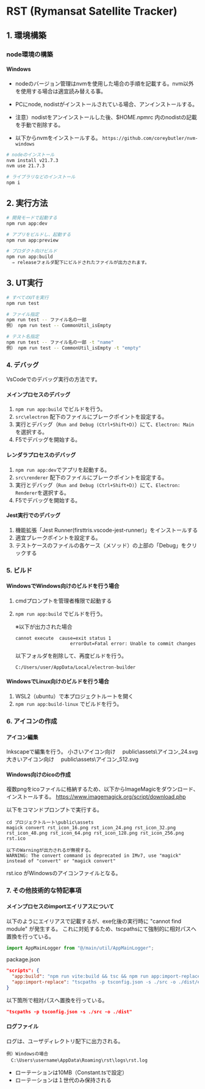 # RST (Rymansat Satellite Tracker)

## 1. 環境構築

### node環境の構築

#### Windows

- nodeのバージョン管理はnvmを使用した場合の手順を記載する。nvm以外を使用する場合は適宜読み替える事。
- PCにnode, nodistがインストールされている場合、アンインストールする。
- 注意）nodistをアンインストールした後、$HOME\.npmrc 内のnodistの記載を手動で削除する。

- 以下からnvmをインストールする。
  `https://github.com/coreybutler/nvm-windows`

```bash
# nodeのインストール
nvm install v21.7.3
nvm use 21.7.3

# ライブラリなどのインストール
npm i
```

## 2. 実行方法

```bash
# 開発モードで起動する
npm run app:dev

# アプリをビルドし、起動する
npm run app:preview

# プロダクト向けビルド
npm run app:build
  ⇒ releaseフォルダ配下にビルドされたファイルが出力されます。
```

## 3. UT実行

```bash
# すべてのUTを実行
npm run test

# ファイル指定
npm run test -- ファイル名の一部
例） npm run test -- CommonUtil_isEmpty

# テスト名指定
npm run test -- ファイル名の一部 -t "name"
例） npm run test -- CommonUtil_isEmpty -t "empty"
```

### 4. デバッグ

VsCodeでのデバッグ実行の方法です。

#### メインプロセスのデバッグ

1. `npm run app:build` でビルドを行う。
2. `src\electron` 配下のファイルにブレークポイントを設定する。
3. 実行とデバッグ（`Run and Debug (Ctrl+Shift+D)`）にて、`Electron: Main`を選択する。
4. F5でデバッグを開始する。

#### レンダラプロセスのデバッグ

1. `npm run app:dev`でアプリを起動する。
2. `src\renderer` 配下のファイルにブレークポイントを設定する。
3. 実行とデバッグ（`Run and Debug (Ctrl+Shift+D)`）にて、`Electron: Renderer`を選択する。
4. F5でデバッグを開始する。

#### Jest実行でのデバッグ

1. 機能拡張「Jest Runner(firsttris.vscode-jest-runner)」をインストールする
2. 適宜ブレークポイントを設定する。
3. テストケースのファイルの各ケース（メソッド）の上部の「Debug」をクリックする

### 5. ビルド
#### WindowsでWindows向けのビルドを行う場合
1. cmdプロンプトを管理者権限で起動する
2. `npm run app:build` でビルドを行う。

    ※以下が出力された場合
    ```
    cannot execute  cause=exit status 1
                        errorOut=Fatal error: Unable to commit changes
    ```

    以下フォルダを削除して、再度ビルドを行う。
    ```
    C:/Users/user/AppData/Local/electron-builder
    ```

#### WindowsでLinux向けのビルドを行う場合
1. WSL2（ubuntu）で本プロジェクトルートを開く
2. `npm run app:build-linux` でビルドを行う。

### 6. アイコンの作成
#### アイコン編集
Inkscapeで編集を行う。
小さいアイコン向け
　public\assets\アイコン_24.svg
大きいアイコン向け
　public\assets\アイコン_512.svg

#### Windows向けのicoの作成
複数pngをicoファイルに格納するため、以下からImageMagicをダウンロード、インストールする。
https://www.imagemagick.org/script/download.php

以下をコマンドプロンプトで実行する。
```
cd プロジェクトルート\public\assets
magick convert rst_icon_16.png rst_icon_24.png rst_icon_32.png rst_icon_48.png rst_icon_64.png rst_icon_128.png rst_icon_256.png rst.ico

以下のWarningが出力されるが無視する。
WARNING: The convert command is deprecated in IMv7, use "magick" instead of "convert" or "magick convert"
```
rst.ico がWindowsのアイコンファイルとなる。

### 7. その他技術的な特記事項
#### メインプロセスのimportエイリアスについて
以下のようにエイリアスで記載するが、exe化後の実行時に "cannot find module" が発生する。
これに対処するため、tscpathsにて強制的に相対パスへ置換を行っている。

```ts
import AppMainLogger from "@/main/util/AppMainLogger";
```

package.json
```json
"scripts": {
  "app:build": "npm run vite:build && tsc && npm run app:import-replace && electron-builder",
  "app:import-replace": "tscpaths -p tsconfig.json -s ./src -o ./dist/electron",
}
```

以下箇所で相対パスへ置換を行っている。
```json
"tscpaths -p tsconfig.json -s ./src -o ./dist"
```

#### ログファイル
ログは、ユーザディレクトリ配下に出力される。
```
例）Windowsの場合
　C:\Users\username\AppData\Roaming\rst\logs\rst.log
```

- ローテーションは10MB（Constant.tsで設定）
- ローテーションは１世代のみ保持される

